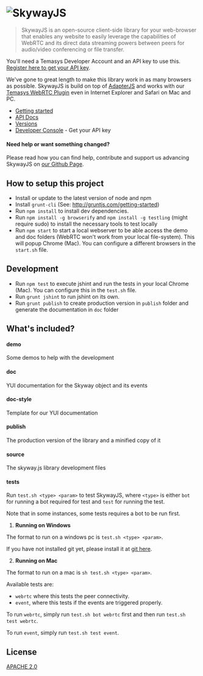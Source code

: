 # ![SkywayJS](http://temasys.github.io/resources/img/skywayjs.svg)

> SkywayJS is an open-source client-side library for your web-browser that enables any website to easily leverage the capabilities of WebRTC and its direct data streaming powers between peers for audio/video conferencing or file transfer.

You'll need a Temasys Developer Account and an API key to use this. [Register here to get your API key](https://developer.temasys.com.sg).

We've gone to great length to make this library work in as many browsers as possible. SkywayJS is build on top of [AdapterJS](http://github.com/Temasys/AdapterJS) and works with our [Temasys WebRTC Plugin](https://temasys.atlassian.net/wiki/display/TWPP/WebRTC+Plugins) even in Internet Explorer and Safari on Mac and PC.

- [Getting started](http://temasys.github.io/how-to/2014/08/08/Getting_started_with_WebRTC_and_SkywayJS/)
- [API Docs](http://cdn.temasys.com.sg/skyway/skywayjs/latest/doc/classes/Skyway.html)
- [Versions](http://github.com/Temasys/SkywayJS/releases)
- [Developer Console](https://developer.temasys.com.sg) - Get your API key


#### Need help or want something changed?

Please read how you can find help, contribute and support us advancing SkywayJS on [our Github Page](http://temasys.github.io/support).


## How to setup this project

- Install or update to the latest version of node and npm
- Install `grunt-cli` (See: http://gruntjs.com/getting-started)
- Run `npm install` to install dev dependencies.
- Run `npm install -g browserify` and `npm install -g testling` (might require sudo) to install the necessary tools to test locally
- Run `npm start` to start a local webserver to be able access the demo and doc folders (WebRTC won't work from your local file-system). This will popup Chrome (Mac). You can configure a different browsers in the `start.sh` file.

## Development

- Run `npm test` to execute jshint and run the tests in your local Chrome (Mac). You can configure this in the `test.sh` file.
- Run `grunt jshint` to run jshint on its own.
- Run `grunt publish` to create production version in `publish` folder and generate the documentation in `doc` folder


## What's included?

#### demo

Some demos to help with the development

#### doc

YUI documentation for the Skyway object and its events

#### doc-style

Template for our YUI documentation

#### publish

The production version of the library and a minified copy of it

#### source

The skyway.js library development files

#### tests

Run `test.sh <type> <param>` to test SkywayJS, where `<type>` is either `bot` for running a bot required for test and `test` for running the test.

Note that in some instances, some tests requires a bot to be run first.

1. __Running on Windows__

 The format to run on a windows pc is `test.sh <type> <param>`.

 If you have not installed git yet, please install it at [git here](http://git-scm.com/download/win).

2. __Running on Mac__

 The format to run on a mac is `sh test.sh <type> <param>`.

Available tests are:

- `webrtc` where this tests the peer connectivity.
- `event`, where this tests if the events are triggered properly.

To run `webrtc`, simply run `test.sh bot webrtc` first and then run `test.sh test webrtc`.

To run `event`, simply run `test.sh test event`.

## License

[APACHE 2.0](http://www.apache.org/licenses/LICENSE-2.0.html)
